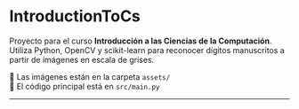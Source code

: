 # IntroductionToCs

Proyecto para el curso **Introducción a las Ciencias de la Computación**. Utiliza Python, OpenCV y scikit-learn para reconocer dígitos manuscritos a partir de imágenes en escala de grises.

📁 Las imágenes están en la carpeta `assets/`  
🧠 El código principal está en `src/main.py`

---
